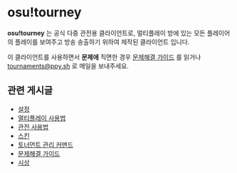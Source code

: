 # osu!tourney

**osu!tourney** 는 공식 다중 관전용 클라이언트로, 멀티플레이 방에 있는 모든 플레이어의 플레이를 보여주고 방송 송출하기 위하여 제작된 클라이언트 입니다.

이 클라이언트를 사용하면서 **문제에** 직면한 경우 [문제해결 가이드](/wiki/osu!tourney/Troubleshooting "Troubleshooting") 를 읽거나  [tournaments@ppy.sh](mailto:tournaments@ppy.sh) 로 메일을 보내주세요.

## 관련 게시글

- [설정](/wiki/osu!tourney/Setup/ "Setup")
- [멀티플레이 사용법](/wiki/osu!tourney/Multiplayer_Usage/ "Multiplayer session creation and handling")
- [관전 사용법](/wiki/osu!tourney/Spectator_Usage/ "Guide to the osu!tourney client's interface")
- [스킨](/wiki/osu!tourney/Skinning/ "Skinning")
- [토너먼트 관리 커맨드](/wiki/osu!tourney/Tournament_Management_Commands/ "Tournament Management Commands")
- [문제해결 가이드](/wiki/osu!tourney/Troubleshooting/ "Troubleshooting")
- [시상](/wiki/osu!tourney/Prizes/ "Prizes")
